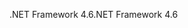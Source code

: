 <span data-ttu-id="ebf7f-101">.NET Framework 4.6</span><span class="sxs-lookup"><span data-stu-id="ebf7f-101">.NET Framework 4.6</span></span>